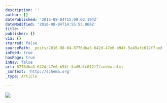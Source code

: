 ```yaml
---
description: ''
author: []
datePublished: '2016-08-04T15:09:02.194Z'
dateModified: '2016-08-04T14:55:53.866Z'
title: ''
publisher: {}
via: {}
starred: false
sourcePath: _posts/2016-08-04-8776dba3-642d-47e6-b94f-5a49afc612f7.md
inFeed: true
hasPage: true
inNav: false
url: 8776dba3-642d-47e6-b94f-5a49afc612f7/index.html
_context: 'http://schema.org'
_type: Article

---
```

![](https://the-grid-user-content.s3-us-west-2.amazonaws.com/bd3c6356-d8ea-42d0-afb0-a891aeb566ae.jpg)